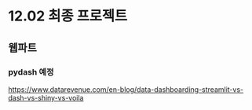 # 12.02 최종 프로젝트 

## 웹파트

### pydash 예정
https://www.datarevenue.com/en-blog/data-dashboarding-streamlit-vs-dash-vs-shiny-vs-voila